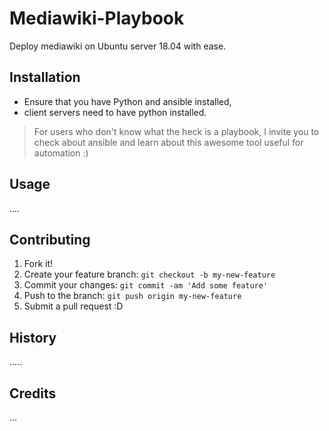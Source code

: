 # Mediawiki-Playbook
 Deploy mediawiki on Ubuntu server 18.04  with ease.
## Installation

 - Ensure that you have Python and ansible installed, 
 - client servers need to have python installed.
 
> For users who don't know what the heck is a playbook, I invite you to check about ansible and learn about this awesome tool useful for automation :)

## Usage

....

## Contributing

1. Fork it!
2. Create your feature branch: `git checkout -b my-new-feature`
3. Commit your changes: `git commit -am 'Add some feature'`
4. Push to the branch: `git push origin my-new-feature`
5. Submit a pull request :D

## History

.....

## Credits

...


